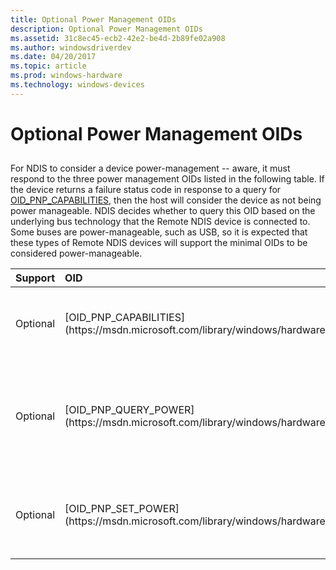 ```yaml
---
title: Optional Power Management OIDs
description: Optional Power Management OIDs
ms.assetid: 31c8ec45-ecb2-42e2-be4d-2b89fe02a908
ms.author: windowsdriverdev
ms.date: 04/20/2017
ms.topic: article
ms.prod: windows-hardware
ms.technology: windows-devices
---
```


# Optional Power Management OIDs


## <a href="" id="ddk-optional-power-management-oids-ng"></a>


For NDIS to consider a device power-management -- aware, it must respond to the three power management OIDs listed in the following table. If the device returns a failure status code in response to a query for [OID\_PNP\_CAPABILITIES](https://msdn.microsoft.com/library/windows/hardware/ff569774), then the host will consider the device as not being power manageable. NDIS decides whether to query this OID based on the underlying bus technology that the Remote NDIS device is connected to. Some buses are power-manageable, such as USB, so it is expected that these types of Remote NDIS devices will support the minimal OIDs to be considered power-manageable.

<table>
<colgroup>
<col width="33%" />
<col width="33%" />
<col width="33%" />
</colgroup>
<thead>
<tr class="header">
<th align="left">Support</th>
<th align="left">OID</th>
<th align="left">Description</th>
</tr>
</thead>
<tbody>
<tr class="odd">
<td align="left"><p>Optional</p></td>
<td align="left"><p>[OID_PNP_CAPABILITIES](https://msdn.microsoft.com/library/windows/hardware/ff569774)</p></td>
<td align="left"><p>The NIC's Power Management abilities</p></td>
</tr>
<tr class="even">
<td align="left"><p>Optional</p></td>
<td align="left"><p>[OID_PNP_QUERY_POWER](https://msdn.microsoft.com/library/windows/hardware/ff569778)</p></td>
<td align="left"><p>A query to determine whether the device can transition to a specific power state.</p></td>
</tr>
<tr class="odd">
<td align="left"><p>Optional</p></td>
<td align="left"><p>[OID_PNP_SET_POWER](https://msdn.microsoft.com/library/windows/hardware/ff569780)</p></td>
<td align="left"><p>A command to set the device to specified power state</p></td>
</tr>
</tbody>
</table>

 

 

 





